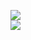 [![](https://img.shields.io/badge/Made%20With-Github%20Spray-lightgrey.svg?style=for-the-badge&logo=github)](https://github.com/Annihil/github-spray#28125)  
[![](https://i.imgur.com/2DrTn0Z.gif)](https://github.com/Annihil/github-spray)